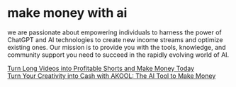 # make money with ai
 we are passionate about empowering individuals to harness the power of ChatGPT and AI technologies to create new income streams and optimize existing ones. Our mission is to provide you with the tools, knowledge, and community support you need to succeed in the rapidly evolving world of AI.

 [Turn Long Videos into Profitable Shorts and Make Money Today](https://chatgpt.trading/turn-long-videos-into-profitable-shorts-and-make-money-today/)  
 [Turn Your Creativity into Cash with AKOOL: The AI Tool to Make Money](https://chatgpt.trading/turn-your-creativity-into-cash-with-akool-the-ai-tool-to-make-money/)  

